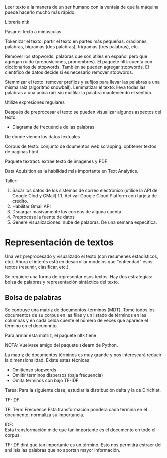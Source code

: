 Leer texto a la manera de un ser humano con la ventaja de que la máquina puede hacerlo mucho más rápido.

Librería nltk

Pasar el texto a minúsculas.

Tokenizar el texto: partir el texto en partes más pequeñas: oraciones, palabras, bigramas (dos palabras), trigramas (tres palabras), etc.

Remover los stopwords: palabras que son útiles en español pero que agregan ruido (preposiciones, pronombres). El paquete nltk cuenta con diccionarios de stopwords. También se pueden agregar stopwords. El científico de datos decide si es necesario remover stopwords.

Stemmizar el texto: remover prefijos y sufijos para llevar las palabras a una misma raíz (algoritmo snowball).
Lemmatizar el texto: lleva todas las palabras a una única raíz sin multilar la palabra manteniendo el sentido.

Utilize expresiones regulares

Después de preprocesar el texto se pueden visualizar algunos aspectos del texto:
- Diagrama de frecuencia de las palabras

De donde vienen los datos textuales

Corpus de texto: conjunto de doumentos
web scrapping: opbtener textos de paginas html

Paquete textract: extrae texto de imagenes y PDF

Data Aquisition es la habilidad más importante en Text Analytics.



Taller:
1. Sacar los datos de los sistemas de correo eléctronico (utilice la API de Google Clod y GMail)
1.1. Activar Google Cloud Platform con tarjeta de crédito.
2. Habilitar Gmail API
3. Dscargar masivamente los correos de alguna cuenta
4. Preprocese la fuente de datos
5. Genere visualizaciones: nube de palabras. De una semana específica.

# Representación de textos

Una vez preprocesado y visualizado el texto (con resumenes estadísticos, etc). Ahora el interés está en 
desarrollar modelos que "entiendad" esos textos (resumir, clasificar, etc.).

Se requiere una forma de representar esos textos. Hay dos estrategias: bolsa de palabras y representación sintáctica del texto.

## Bolsa de palabras

Se contruye una matriz de documentos-términos (MDT). Tome todos los documentos de su corpus en las filas y un listado de términos
en las columnas y en cada celda cuente el número de veces que aparece el término en el documnnto.

Para armar esta matriz, el paquete nltk tiene 

NOTA: Vuelvase amigo del paquete sklearn de Python.

La matriz de documentos términos es muy grande y nos intereseará reducir la dimensionalidad. Existe estas técnicas 
- Omitienso stopwords
- Omiitir terminos dispersos (baja frecuencia)
- Omita terminos con bajo TF-IDF

Tarea: Para la siguiente clase, estudiar la distribución delta y la de Dirichlet.

TF-IDF

TF: Term Frecuence
Esta transformación pondera cada termina en el documento; normaliza su importancia.

IDF:  
Esta transformación mide que tan importante es el documento en todo el corpus.

TF-IDF dirá que tan importante es un término. Esto nos permitirá estraer del análisis las palabras que no aportan mayor información.


